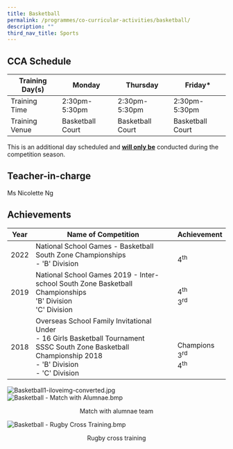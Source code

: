 ```yaml
---
title: Basketball
permalink: /programmes/co-curricular-activities/basketball/
description: ""
third_nav_title: Sports
---
```

CCA Schedule
------------


| Training Day(s) | Monday | Thursday | Friday*
| -------- | -------- | -------- |-------- |
| Training Time     | 2:30pm-5:30pm     |  2:30pm-5:30pm     |  2:30pm-5:30pm
|Training Venue | Basketball Court | Basketball Court | Basketball Court

This is an additional day scheduled and <u><b>will only be</u></b> conducted during the competition season.

Teacher-in-charge
-----------------

Ms Nicolette Ng

Achievements
------------


| Year | Name of Competition | Achievement | 
| -------- | -------- | -------- |
| 2022     |   National School Games - Basketball South Zone Championships <br>- 'B' Division   | <br>4<sup>th</sup>     | 
|2019 | National School Games 2019 - Inter-school South Zone Basketball Championships <br> 'B' Division <br>'C' Division| <br>4<sup>th</sup><br>3<sup>rd</sup>
|2018 | Overseas School Family Invitational Under<br> - 16 Girls Basketball Tournament <br> SSSC South Zone Basketball Championship 2018 <br>- 'B' Division <br> - 'C' Division | <br> <br> Champions <br> 3<sup>rd</sup> <br>4<sup>th</sup>

![Basketball1-iloveimg-converted.jpg](https://stmargaretssec-moe-edu-sg-admin.cwp.sg/qql/slot/u168/Programmes/CCAs/Basketball1-iloveimg-converted.jpg)
![Basketball - Match with Alumnae.bmp](https://stmargaretssec-moe-edu-sg-admin.cwp.sg/qql/slot/u168/Programmes/CCAs/Basketball/Basketball%20-%20Match%20with%20Alumnae.bmp)
<p align="center">Match with alumnae team</p>
	
![Basketball - Rugby Cross Training.bmp](https://stmargaretssec-moe-edu-sg-admin.cwp.sg/qql/slot/u168/Programmes/CCAs/Basketball/Basketball%20-%20Rugby%20Cross%20Training.bmp)	
<p align="center">Rugby cross training
